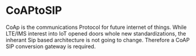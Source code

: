 # CoAPtoSIP
CoAp is the communications Protocol for future internet of things. While LTE/IMS interest into IoT opened doors whole new standardizations, the inherant Sip based architecture is not going to change. Therefore a CoAP SIP conversion gateway is required.

